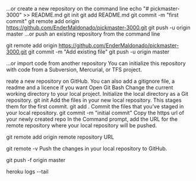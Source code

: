 …or create a new repository on the command line
echo "# pickmaster-3000" >> README.md
git init
git add README.md
git commit -m "first commit"
git remote add origin https://github.com/EnderMaldonado/pickmaster-3000.git
git push -u origin master
…or push an existing repository from the command line

git remote add origin https://github.com/EnderMaldonado/pickmaster-3000.git
git commit -m "Add existing file"
git push -u origin master

…or import code from another repository
You can initialize this repository with code from a Subversion, Mercurial, or TFS project.


reate a new repository on GitHub. You can also add a gitignore file, a readme and a licence if you want
 Open Git Bash
Change the current working directory to your local project.
Initialize the local directory as a Git repository.
git init
Add the files in your new local repository. This stages them for the first commit.
git add .
 Commit the files that you’ve staged in your local repository.
git commit -m "initial commit"
 Copy the https url of your newly created repo
In the Command prompt, add the URL for the remote repository where your local repository will be pushed.

git remote add origin remote repository URL

git remote -v
 Push the changes in your local repository to GitHub.

git push -f origin master


heroku logs --tail
